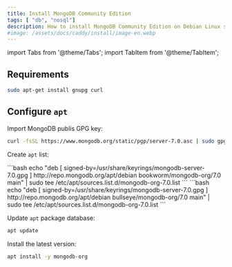 ```yaml
---
title: Install MongoDB Community Edition
tags: [ "db", "nosql"]
description: How to install MongoDB Community Edition on Debian Linux server using the apt package manager.
#image: /assets/docs/caddy/install/image-en.webp
---
```


import Tabs from '@theme/Tabs';
import TabItem from '@theme/TabItem';

## Requirements

```bash
sudo apt-get install gnupg curl
```

## Configure `apt`

Import MongoDB publis GPG key:

```bash
curl -fsSL https://www.mongodb.org/static/pgp/server-7.0.asc | sudo gpg -o /usr/share/keyrings/mongodb-server-7.0.gpg --dearmor
```

Create `apt` list:

<Tabs>
  <TabItem value="bookworm" label="Debian 12" default>
    ```bash
echo "deb [ signed-by=/usr/share/keyrings/mongodb-server-7.0.gpg ] http://repo.mongodb.org/apt/debian bookworm/mongodb-org/7.0 main" | sudo tee /etc/apt/sources.list.d/mongodb-org-7.0.list
    ```
  </TabItem>
  <TabItem value="bullseye" label="Debian 11">
    ```bash
    echo "deb [ signed-by=/usr/share/keyrings/mongodb-server-7.0.gpg ] http://repo.mongodb.org/apt/debian bullseye/mongodb-org/7.0 main" | sudo tee /etc/apt/sources.list.d/mongodb-org-7.0.list
    ```
  </TabItem>
</Tabs>

Update `apt` package database:

```bash
apt update
```

Install the latest version:

```bash
apt install -y mongodb-org
```